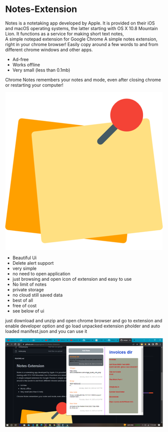 # Notes-Extension
Notes is a notetaking app developed by Apple. It is provided on their iOS and macOS operating systems, the latter starting with OS X 10.8 Mountain Lion. It functions as a service for making short text notes, 
<br>
A simple notepad extension for Google Chrome
A simple notes extension, right in your chrome browser! Easily copy around a few words to and from different chrome windows and other apps.

* Ad-free
* Works offline
* Very small (less than 0.1mb)

Chrome Notes remembers your notes and mode, even after closing chrome or restarting your computer!

<img src="https://github.com/sanjayengineer121/Notes-Extension/blob/main/logo.png">

* Beautiful Ui
* Delete alert support
* very simple 
* no need to open application
* just browsing and open icon of extension and easy to use
* No limit of notes
* private storage
* no cloud still saved data
* best of all
* free of cost
* see below of ui
<p>just download and unzip and open chrome browser and go to extension and enable developer option and go load unpacked extension pholder and auto loaded manifest.json and you can use it </p>

<img src="https://github.com/sanjayengineer121/Notes-Extension/blob/main/js/Screenshot%20(263).png">
